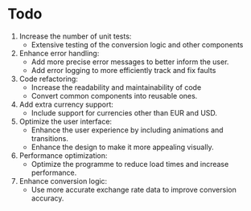 # Todo

1. Increase the number of unit tests:
   - Extensive testing of the conversion logic and other components
2. Enhance error handling:
   - Add more precise error messages to better inform the user.
   - Add error logging to more efficiently track and fix faults
3. Code refactoring:
   - Increase the readability and maintainability of code
   - Convert common components into reusable ones.
4. Add extra currency support:
   - Include support for currencies other than EUR and USD.
5. Optimize the user interface:
   - Enhance the user experience by including animations and transitions.
   - Enhance the design to make it more appealing visually.
6. Performance optimization:
   - Optimize the programme to reduce load times and increase performance.
7. Enhance conversion logic:
   - Use more accurate exchange rate data to improve conversion accuracy.
